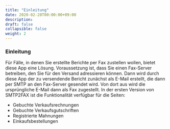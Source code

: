 ```yaml
---
title: "Einleitung"
date: 2020-02-28T00:00:00+09:00
description: 
draft: false
collapsible: false
weight: 2
---
```

### Einleitung

Für Fälle, in denen Sie erstellte Berichte per Fax zustellen wollen, bietet diese App eine Lösung.
Voraussetzung ist, dass Sie einen Fax-Server betreiben, den Sie für den Versand adressieren können. Dann wird durch diese App der zu versendende Bericht zunächst als E-Mail erstellt, die dann per SMTP an den Fax-Server gesendet wird. Von dort aus wird die ursprüngliche E-Mail dann als Fax zugestellt.
In der ersten Version von SMTP2FAX ist die Funktionalität verfügbar für die Seiten:
- Gebuchte Verkaufsrechnungen
- Gebuchte Verkaufsgutschriften
- Registrierte Mahnungen
- Einkaufsbestellungen

